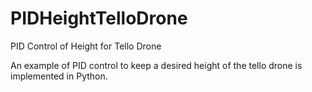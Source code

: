 # PIDHeightTelloDrone
PID Control of Height for Tello Drone

An example of PID control to keep a desired height of the tello drone is implemented in Python.
